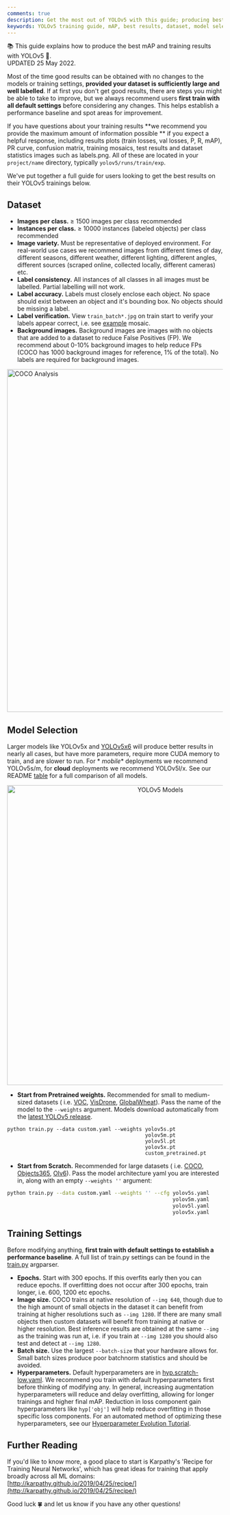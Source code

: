 ```yaml
---
comments: true
description: Get the most out of YOLOv5 with this guide; producing best results, checking dataset, hypertuning & more. Updated May 2022.
keywords: YOLOv5 training guide, mAP, best results, dataset, model selection, training settings, hyperparameters, Ultralytics Docs
---
```


📚 This guide explains how to produce the best mAP and training results with YOLOv5 🚀.  
UPDATED 25 May 2022.

Most of the time good results can be obtained with no changes to the models or training settings, **provided your
dataset is sufficiently large and well labelled**. If at first you don't get good results, there are steps you might be
able to take to improve, but we always recommend users **first train with all default settings** before considering any
changes. This helps establish a performance baseline and spot areas for improvement.

If you have questions about your training results **we recommend you provide the maximum amount of information possible
** if you expect a helpful response, including results plots (train losses, val losses, P, R, mAP), PR curve, confusion
matrix, training mosaics, test results and dataset statistics images such as labels.png. All of these are located in
your `project/name` directory, typically `yolov5/runs/train/exp`.

We've put together a full guide for users looking to get the best results on their YOLOv5 trainings below.

## Dataset

- **Images per class.** ≥ 1500 images per class recommended
- **Instances per class.** ≥ 10000 instances (labeled objects) per class recommended
- **Image variety.** Must be representative of deployed environment. For real-world use cases we recommend images from
  different times of day, different seasons, different weather, different lighting, different angles, different
  sources (scraped online, collected locally, different cameras) etc.
- **Label consistency.** All instances of all classes in all images must be labelled. Partial labelling will not work.
- **Label accuracy.** Labels must closely enclose each object. No space should exist between an object and it's bounding
  box. No objects should be missing a label.
- **Label verification.** View `train_batch*.jpg` on train start to verify your labels appear correct, i.e.
  see [example](https://docs.ultralytics.com/yolov5/tutorials/train_custom_data#local-logging) mosaic.
- **Background images.** Background images are images with no objects that are added to a dataset to reduce False
  Positives (FP). We recommend about 0-10% background images to help reduce FPs (COCO has 1000 background images for
  reference, 1% of the total). No labels are required for background images.

<a href="https://arxiv.org/abs/1405.0312"><img width="800" src="https://user-images.githubusercontent.com/26833433/109398377-82b0ac00-78f1-11eb-9c76-cc7820669d0d.png" alt="COCO Analysis"></a>

## Model Selection

Larger models like YOLOv5x and [YOLOv5x6](https://github.com/ultralytics/yolov5/releases/tag/v5.0) will produce better
results in nearly all cases, but have more parameters, require more CUDA memory to train, and are slower to run. For *
*mobile** deployments we recommend YOLOv5s/m, for **cloud** deployments we recommend YOLOv5l/x. See our
README [table](https://github.com/ultralytics/yolov5#pretrained-checkpoints) for a full comparison of all models.

<p align="center"><img width="700" alt="YOLOv5 Models" src="https://github.com/ultralytics/yolov5/releases/download/v1.0/model_comparison.png"></p>

- **Start from Pretrained weights.** Recommended for small to medium-sized datasets (
  i.e. [VOC](https://github.com/ultralytics/yolov5/blob/master/data/VOC.yaml), [VisDrone](https://github.com/ultralytics/yolov5/blob/master/data/VisDrone.yaml), [GlobalWheat](https://github.com/ultralytics/yolov5/blob/master/data/GlobalWheat2020.yaml)).
  Pass the name of the model to the `--weights` argument. Models download automatically from
  the [latest YOLOv5 release](https://github.com/ultralytics/yolov5/releases).

```shell
python train.py --data custom.yaml --weights yolov5s.pt
                                             yolov5m.pt
                                             yolov5l.pt
                                             yolov5x.pt
                                             custom_pretrained.pt
```

- **Start from Scratch.** Recommended for large datasets (
  i.e. [COCO](https://github.com/ultralytics/yolov5/blob/master/data/coco.yaml), [Objects365](https://github.com/ultralytics/yolov5/blob/master/data/Objects365.yaml), [OIv6](https://storage.googleapis.com/openimages/web/index.html)).
  Pass the model architecture yaml you are interested in, along with an empty `--weights ''` argument:

```bash
python train.py --data custom.yaml --weights '' --cfg yolov5s.yaml
                                                      yolov5m.yaml
                                                      yolov5l.yaml
                                                      yolov5x.yaml
```

## Training Settings

Before modifying anything, **first train with default settings to establish a performance baseline**. A full list of
train.py settings can be found in the [train.py](https://github.com/ultralytics/yolov5/blob/master/train.py) argparser.

- **Epochs.** Start with 300 epochs. If this overfits early then you can reduce epochs. If overfitting does not occur
  after 300 epochs, train longer, i.e. 600, 1200 etc epochs.
- **Image size.** COCO trains at native resolution of `--img 640`, though due to the high amount of small objects in the
  dataset it can benefit from training at higher resolutions such as `--img 1280`. If there are many small objects then
  custom datasets will benefit from training at native or higher resolution. Best inference results are obtained at the
  same `--img` as the training was run at, i.e. if you train at `--img 1280` you should also test and detect
  at `--img 1280`.
- **Batch size.** Use the largest `--batch-size` that your hardware allows for. Small batch sizes produce poor batchnorm
  statistics and should be avoided.
- **Hyperparameters.** Default hyperparameters are
  in [hyp.scratch-low.yaml](https://github.com/ultralytics/yolov5/blob/master/data/hyps/hyp.scratch-low.yaml). We
  recommend you train with default hyperparameters first before thinking of modifying any. In general, increasing
  augmentation hyperparameters will reduce and delay overfitting, allowing for longer trainings and higher final mAP.
  Reduction in loss component gain hyperparameters like `hyp['obj']` will help reduce overfitting in those specific loss
  components. For an automated method of optimizing these hyperparameters, see
  our [Hyperparameter Evolution Tutorial](https://docs.ultralytics.com/yolov5/tutorials/hyperparameter_evolution).

## Further Reading

If you'd like to know more, a good place to start is Karpathy's 'Recipe for Training Neural Networks', which has great
ideas for training that apply broadly across all ML
domains: [http://karpathy.github.io/2019/04/25/recipe/](http://karpathy.github.io/2019/04/25/recipe/)

Good luck 🍀 and let us know if you have any other questions!